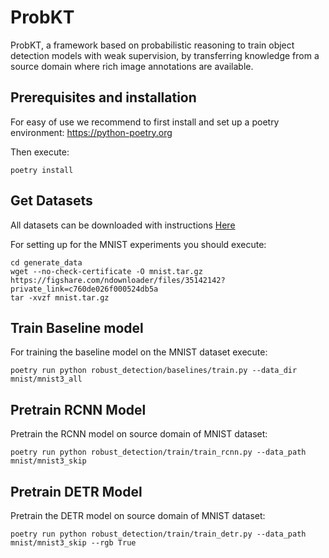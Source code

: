 # ProbKT

ProbKT, a framework based on probabilistic reasoning to train object detection models with weak supervision, by transferring knowledge from a source domain where rich image annotations are available.

## Prerequisites and installation

For easy of use we recommend to first install and set up a poetry environment: https://python-poetry.org

Then execute:

``
poetry install
``


## Get Datasets
All datasets can be downloaded with instructions [Here](datasets/README.md)

For setting up for the MNIST experiments you should execute:

```
cd generate_data
wget --no-check-certificate -O mnist.tar.gz https://figshare.com/ndownloader/files/35142142?private_link=c760de026f000524db5a
tar -xvzf mnist.tar.gz
```

## Train Baseline model

For training the baseline model on the MNIST dataset execute:

```
poetry run python robust_detection/baselines/train.py --data_dir mnist/mnist3_all
```

## Pretrain RCNN Model

Pretrain the RCNN model on source domain of MNIST dataset:

```
poetry run python robust_detection/train/train_rcnn.py --data_path mnist/mnist3_skip
```

## Pretrain DETR Model

Pretrain the DETR model on source domain of MNIST dataset:

```
poetry run python robust_detection/train/train_detr.py --data_path mnist/mnist3_skip --rgb True
```
